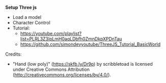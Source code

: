 

__Setup Three js__
- Load a model
- Character Control
- Tutorial: 
  - https://youtube.com/playlist?list=PLRL3Z3lpLmH0aqLDbfh0ZmnDkpXPDnTau 
  - https://github.com/simondevyoutube/ThreeJS_Tutorial_BasicWorld

Credits:
- "Hand (low poly)" (https://skfb.ly/Dr9p) by scribbletoad is licensed under Creative Commons Attribution (http://creativecommons.org/licenses/by/4.0/).